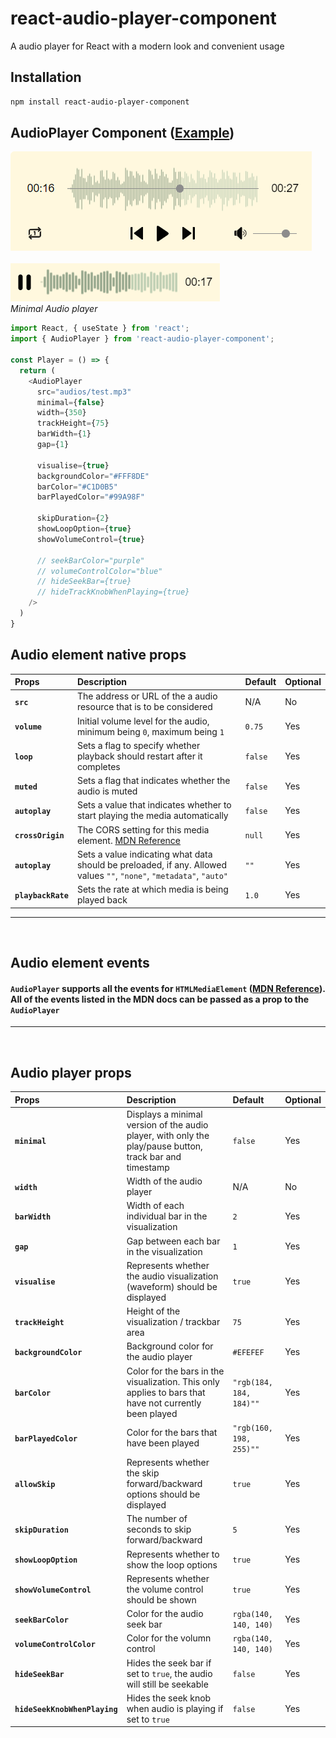 # **react-audio-player-component**
A audio player for React with a modern look and convenient usage

## Installation
```sh
npm install react-audio-player-component
```

## **AudioPlayer** Component ([Example](https://stackblitz.com/edit/stackblitz-starters-t5nci5?file=src%2FApp.tsx))

![screenshot](./assets/AudioPlayer.png)
<br /><br />
![screenshot](./assets/AudioPlayerMinimal.png)
<br />
*Minimal Audio player*

```js
import React, { useState } from 'react';
import { AudioPlayer } from 'react-audio-player-component';

const Player = () => {
  return (
    <AudioPlayer 
      src="audios/test.mp3"
      minimal={false}
      width={350}
      trackHeight={75}
      barWidth={1}
      gap={1}

      visualise={true}
      backgroundColor="#FFF8DE"
      barColor="#C1D0B5"
      barPlayedColor="#99A98F"

      skipDuration={2}
      showLoopOption={true}
      showVolumeControl={true}

      // seekBarColor="purple"
      // volumeControlColor="blue"
      // hideSeekBar={true}
      // hideTrackKnobWhenPlaying={true}
    />
  )
}

```
## Audio element native props
| Props  | Description | Default | Optional |
| :------------ |:--------------- |:--------------- | :--------------- |
| **`src`**  | The address or URL of the a audio resource that is to be considered | N/A | No |
| **`volume`** | Initial volume level for the audio, minimum being `0`, maximum being `1` | `0.75` | Yes |
| **`loop`** | Sets a flag to specify whether playback should restart after it completes | `false` | Yes |
| **`muted`** | Sets a flag that indicates whether the audio is muted | `false` | Yes |
| **`autoplay`** | Sets a value that indicates whether to start playing the media automatically | `false` | Yes |
| **`crossOrigin`** | The CORS setting for this media element. [MDN Reference](https://developer.mozilla.org/en-US/docs/Web/API/HTMLMediaElement/crossOrigin) | `null` | Yes |
| **`autoplay`** | Sets a value indicating what data should be preloaded, if any. Allowed values `""`, `"none"`, `"metadata"`, `"auto"` | `""` | Yes |
| **`playbackRate`** | Sets the rate at which media is being played back | `1.0` | Yes |
---
<br>

## Audio element events
#### `AudioPlayer` supports all the events for `HTMLMediaElement` ([MDN Reference](https://developer.mozilla.org/en-US/docs/Web/API/HTMLMediaElement#events)). All of the events listed in the MDN docs can be passed as a prop to the `AudioPlayer`
---
<br>

## Audio player props
| Props  | Description | Default | Optional |
| :------------ |:--------------- |:--------------- | :--------------- |
| **`minimal`** | Displays a minimal version of the audio player, with only the play/pause button, track bar and timestamp | `false` | Yes |
| **`width`** | Width of the audio player | N/A | No |
| **`barWidth`** | Width of each individual bar in the visualization | `2` | Yes |     
| **`gap`** |  Gap between each bar in the visualization | `1` | Yes |
| **`visualise`** |  Represents whether the audio visualization (waveform) should be displayed | `true` | Yes |
| **`trackHeight`** |  Height of the visualization / trackbar area | `75` | Yes |
| **`backgroundColor`** |  Background color for the audio player | `#EFEFEF` | Yes |
| **`barColor`** |  Color for the bars in the visualization. This only applies to bars that have not currently been played | `"rgb(184, 184, 184)""` | Yes |
| **`barPlayedColor`** |  Color for the bars that have been played | `"rgb(160, 198, 255)""` | Yes |
| **`allowSkip`** |  Represents whether the skip forward/backward options should be displayed | `true` | Yes |
| **`skipDuration`** |  The number of seconds to skip forward/backward | `5` | Yes |
| **`showLoopOption`** |  Represents whether to show the loop options | `true` | Yes |
| **`showVolumeControl`** |  Represents whether the volume control should be shown | `true` | Yes |
| **`seekBarColor`** |  Color for the audio seek bar | `rgba(140, 140, 140)` | Yes |
| **`volumeControlColor`** |  Color for the volumn control | `rgba(140, 140, 140)` | Yes |
| **`hideSeekBar`** |  Hides the seek bar if set to `true`, the audio will still be seekable | `false` | Yes |
| **`hideSeekKnobWhenPlaying`** |  Hides the seek knob when audio is playing if set to `true` | `false` | Yes |

